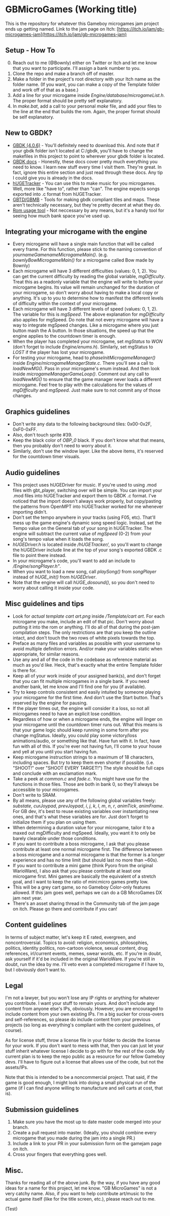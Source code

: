 # GBMicroGames (Working title)
This is the repository for whatever this Gameboy microgames jam project ends up getting named.
Link to the jam page on Itch: [https://itch.io/jam/gb-microgames-jam](https://itch.io/jam/gb-microgames-jam)


## Setup - How To
0. Reach out to me (@Bownly) either on Twitter or Itch and let me know that you want to participate. I'll assign a bank number to you.
1. Clone the repo and make a branch off of master.
2. Make a folder in the project's root directory with your Itch name as the folder name. (If you want, you can make a copy of the Template folder and work off of that as a base.)
3. Add a line for your microgame inside *Engine/database/microgameList.h*. The proper format should be pretty self explanatory.
4. In *make.bat*, add a call to your personal *make* file, and add your files to the line at the end that builds the rom. Again, the proper format should be self explanatory.


## New to GBDK?
- [GBDK (4.0.6)](https://github.com/gbdk-2020/gbdk-2020/releases/tag/4.0.6) - You'll definitely need to download this. And note that if your gbdk folder isn't located at C:/gbdk, you'll have to change the makefiles in this project to point to wherever your gbdk folder is located.
- [GBDK docs](https://gbdk-2020.github.io/gbdk-2020/docs/api/docs_getting_started.html) - Honestly, these docs cover pretty much everything you need to know. I learn new stuff every time I visit them. They're great. In fact, ignore this entire section and just read through these docs. Any tip I could give you is already in the docs.
- [hUGETracker](https://github.com/SuperDisk/hUGETracker/releases) - You can use this to make music for you microgames. Well, more like "have to", rather than "can". The engine expects songs exported into .c format from hUGETracker.
- [GBTD/GBMB](https://github.com/gbdk-2020/GBTD_GBMB/releases) - Tools for making gbdk compliant tiles and maps. These aren't technically necessary, but they're pretty decent at what they do.
- [Rom usage tool](https://github.com/bbbbbr/romusage) - Not neccessary by any means, but it's a handy tool for seeing how much bank space you've used up.


## Integrating your microgame with the engine
- Every microgame will have a single main function that will be called every frame. For this function, please stick to the naming convention of *yournameGamenameMicrogameMain()*. (e.g. *bownlyBowMicrogameMain()* for a microgame called Bow made by Bownly)
- Each microgame will have 3 different difficulties (values: 0, 1, 2). You can get the current difficulty by reading the global variable, *mgDifficulty*. Treat this as a readonly variable that the engine will write to before your microgame begins. Its value will remain unchanged for the duration of your microgame, so don't worry about having to make a local copy or anything. It's up to you to determine how to manifest the different levels of difficulty within the context of your microgame.
- Each microgame will have 3 different levels of speed (values: 0, 1, 2). The variable for this is *mgSpeed*. The above explanation for *mgDifficulty* also applies for mgSpeed. Do note that not every microgame will have a way to integrate mgSpeed changes. Like a microgame where you just button mash the A button. In those situations, the speed up that the engine applies to the countdown timer is enough.
- When the player has completed your microgame, set *mgStatus* to *WON* (don't forget to include *Engine/enums.h*). Similarly, set mgStatus to *LOST* if the player has lost your microgame.
- For testing your microgame, head to *phaseInitMicrogameManager()* inside *Engine/microgameManagerState.c*. There you'll see a call to *loadNewMG()*. Pass in your microgame's enum instead. And then look inside *microgameManagerGameLoop()*. Comment out any call to *loadNewMG()* to ensure that the game manager never loads a different microgame. Feel free to play with the calculations for the values of *mgDifficulty* and *mgSpeed*. Just make sure to not commit any of those changes.


## Graphics guidelines
- Don't write any data to the following background tiles: 0x00-0x2F, 0xF0-0xFF.
- Also, don't touch sprite #39.
- Keep the black color of *OBP_0* black. If you don't know what that means, then you probably don't need to worry about it.
- Similarly, don't use the window layer. Like the above items, it's reserved for the countdown timer visuals.


## Audio guidelines
- This project uses hUGEDriver for music. If you're used to using .mod files with gbt_player, switching over will be simple. You can import your .mod files into hUGETracker and export them to GBDK .c format. I've noticed that the import doesn't always work properly, but copy/pasting the patterns from OpenMPT into hUGETracker worked for me whenever importing didn't.
- Don't set the tempo anywhere in your tracks (using F05, etc). That'll mess up the game engine's dynamic song speed logic. Instead, set the Tempo value on the General tab of your song in hUGETracker. The engine will subtract the current value of *mgSpeed* (0-2) from your song's tempo value when it loads the song.
- *hUGEDriver.h* is located inside */hUGETracker/*, so you'll want to change the hUGEDriver include line at the top of your song's exported GBDK .c file to point there instead.
- In your microgame's code, you'll want to add an include to */Engine/songPlayer.h"*.
- When you want to load a new song, call *playSong()* from *songPlayer* instead of *hUGE_init()* from *hUGEDriver*.
- Note that the engine will call *hUGE_dosound()*, so you don't need to worry about calling it inside your code.


## Misc guidelines and tips
- Look for *actual template cart art.png* inside */Template/cart art*. For each microgame you make, include an edit of that pic. Don't worry about putting it into the rom or anything. I'll do all of that during the post-jam compilation steps. The only restrictions are that you keep the outline intact, and don't touch the two rows of white pixels towards the top.
- Preface as many files and variables as possible with your username to avoid multiple definition errors. And/or make your variables static when appropriate, for similar reasons.
- Use any and all of the code in the codebase as reference material as much as you'd like. Heck, that's exactly what the entire Template folder is there for.
- Keep all of your work inside of your assigned bank(s), and don't forget that you can fit multiple microgames in a single bank. If you need another bank, let me know and I'll find one for you (if available).
- Try to keep controls consistent and easily intuited by someone playing your microgame for the first time. And don't use the Start button. That's reserved by the engine for pausing.
- If the player times out, the engine will consider it a loss, so not all microgames need to have an explicit lose condition.
- Regardless of how or when a microgame ends, the engine will linger on your microgame until the countdown timer runs out. What this means is that your game logic should keep running in some form after you change mgStatus. Ideally, you could play some victory/loss animations/audio, or something like that. Have fun with it. In fact, have fun with all of this. If you're ever not having fun, I'll come to your house and yell at you until you start having fun.
- Keep microgame instruction strings to a maximum of 18 characters, including spaces. But try to keep them even shorter if possible. (i.e. "SHOOT!" over "SHOOT EVERY TARGET!") The style should be full caps and conclude with an exclamation mark.
- Take a peek at *common.c* and *fade.c*. You might have use for the functions in those files. Those are both in bank 0, so they'll always be accessible to your microgames.
- Don't write to SRAM.
- By all means, please use any of the following global variables freely: *substate*, *curJoypad*, *prevJoypad*, *i*, *j*, *k*, *l*, *m*, *n*, *r*, *animTick*, *animFrame*. For GB dev, it's best to reuse existing variables over instantiating new ones, and that's what these variables are for. Just don't forget to initialize them if you plan on using them.
- When determining a duration value for your microgame, tailor it to a maxed out mgDifficulty and mgSpeed. Ideally, you want it to only be barely clearable under those conditions.
- If you want to contribute a boss microgame, I ask that you please contribute at least one normal microgame first. The difference between a boss microgame and a normal microgame is that the former is a longer experience and has no time limit (but should last no more than ~60s).
- If you want to contribute a mini game (think Pyoro from the original WarioWare), I also ask that you please contribute at least one microgame first. Mini games are basically the equivalent of a stretch goal, and I want to keep the ratio of mini:micro games pretty low.
- This will be a grey cart game, so no Gameboy Color-only features allowed. If this jam goes well, perhaps we can do a GB MicroGames DX jam next year.
- There's an asset sharing thread in the Community tab of the jam page on itch. Please go there and contribute if you can!


## Content guidelines
In terms of subject matter, let's keep it E rated, evergreen, and noncontroversial. Topics to avoid: religion, economics, philosophies, politics, identity politics, non-cartoon violence, sexual content, drug references, irl/current events, memes, swear words, etc. If you're in doubt, ask yourself if it'd be included in the original WarioWare. If you're still in doubt, run the idea by me. I'll veto even a completed microgame if I have to, but I obviously don't want to.


## Legal
I'm not a lawyer, but you won't lose any IP rights or anything for whatever you contribute. I want your stuff to remain yours. And don't include any content from anyone else's IPs, obviously. However, you are encouraged to include content from your own existing IPs. I'm a big sucker for cross-overs and self-references, so please do include content from your previous projects (so long as everything's compliant with the content guidelines, of course).

As for license stuff, throw a license file in your folder to decide the license for your work. If you don't want to mess with that, then you can just let your stuff inherit whatever license I decide to go with for the rest of the code. My current plan is to keep the repo public as a resource for our fellow Gameboy devs. I'll have to figure out a license that allows use of the code, but not the assets/IPs.

Note that this is intended to be a noncommercial project. That said, if the game is good enough, I might look into doing a small physical run of the game (if I can find anyone willing to manufacture and sell carts at cost, that is).


## Submission guidelines
1. Make sure you have the most up to date master code merged into your branch.
2. Create a pull request into master. (Ideally, you should combine every microgame that you made during the jam into a single PR.)
3. Include a link to your PR in your submission form on the gamejam page on itch.
3. Cross your fingers that everything goes well.


## Misc.
Thanks for reading all of the above junk. By the way, if you have any good ideas for a name for this project, let me know. "GB MicroGames" is not a very catchy name. Also, if you want to help contribute art/music to the actual game itself (like for the title screen, etc.), please reach out to me.

(Test)

